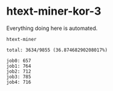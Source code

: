 # htext-miner-kor-3

Everything doing here is automated.

```
htext-miner

total: 3634/9855 (36.87468290208017%)

job0: 657
job1: 764
job2: 712
job3: 785
job4: 716
```